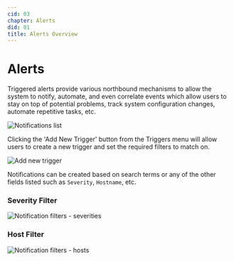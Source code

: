 ```yaml
---
cid: 03
chapter: Alerts
did: 01
title: Alerts Overview
---
```



# Alerts

Triggered alerts provide various northbound mechanisms to allow the system to notify, automate, and even correlate events which allow users to stay on top of potential problems, track system configuration changes, automate repetitive tasks, etc.

![Notifications list](/assets/images/docs/images/triggers.png)

Clicking the 'Add New Trigger' button from the Triggers menu will allow users to create a new trigger and set the required filters to match on.

![Add new trigger](/assets/images/docs/images/add-new-trigger.png)

Notifications can be created based on search terms or any of the other fields listed such as `Severity`, `Hostname`, etc.

### Severity Filter

![Notification filters - severities](/assets/images/docs/images/filters-severities.png)

### Host Filter
![Notification filters - hosts](/assets/images/docs/images/filters-hosts.png)

